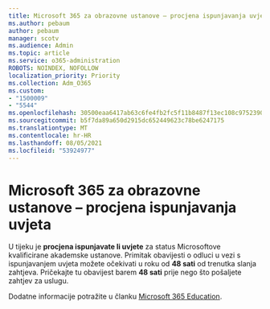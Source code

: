 ```yaml
---
title: Microsoft 365 za obrazovne ustanove – procjena ispunjavanja uvjeta
ms.author: pebaum
author: pebaum
manager: scotv
ms.audience: Admin
ms.topic: article
ms.service: o365-administration
ROBOTS: NOINDEX, NOFOLLOW
localization_priority: Priority
ms.collection: Adm_O365
ms.custom:
- "1500009"
- "5544"
ms.openlocfilehash: 30500eaa6417ab63c6fe4fb2fc5f11b8487f13ec108c9752390825a36e3adc6b
ms.sourcegitcommit: b5f7da89a650d2915dc652449623c78be6247175
ms.translationtype: MT
ms.contentlocale: hr-HR
ms.lasthandoff: 08/05/2021
ms.locfileid: "53924977"
---
```

# <a name="microsoft-365-for-education---under-review"></a>Microsoft 365 za obrazovne ustanove – procjena ispunjavanja uvjeta

U tijeku je **procjena ispunjavate li uvjete** za status Microsoftove kvalificirane akademske ustanove. Primitak obavijesti o odluci u vezi s ispunjavanjem uvjeta možete očekivati u roku od **48 sati** od trenutka slanja zahtjeva. Pričekajte tu obavijest barem **48 sati** prije nego što pošaljete zahtjev za uslugu.

Dodatne informacije potražite u članku [Microsoft 365 Education](https://www.microsoft.com/education/buy-license/microsoft365).
